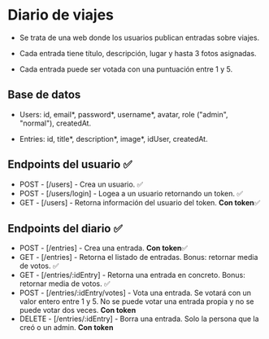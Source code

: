 # Diario de viajes

-   Se trata de una web donde los usuarios publican entradas sobre viajes.

-   Cada entrada tiene título, descripción, lugar y hasta 3 fotos asignadas.

-   Cada entrada puede ser votada con una puntuación entre 1 y 5.

## Base de datos

-   Users: id, email*, password*, username\*, avatar, role ("admin", "normal"), createdAt.

-   Entries: id, title*, description*, image\*, idUser, createdAt.

## Endpoints del usuario ✅

-   POST - [/users] - Crea un usuario. ✅
-   POST - [/users/login] - Logea a un usuario retornando un token. ✅
-   GET - [/users] - Retorna información del usuario del token. **Con token**✅

## Endpoints del diario ✅

-   POST - [/entries] - Crea una entrada. **Con token**✅
-   GET - [/entries] - Retorna el listado de entradas. Bonus: retornar media de votos. ✅
-   GET - [/entries/:idEntry] - Retorna una entrada en concreto. Bonus: retornar media de votos. ✅
-   POST - [/entries/:idEntry/votes] - Vota una entrada. Se votará con un valor entero entre 1 y 5. No se puede
    votar una entrada propia y no se puede votar dos veces. **Con token**
-   DELETE - [/entries/:idEntry] - Borra una entrada. Solo la persona que la creó o un admin. **Con token**
